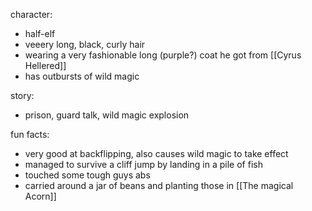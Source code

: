 character:
- half-elf
- veeery long, black, curly hair
- wearing a very fashionable long (purple?) coat he got from [[Cyrus Hellered]]
- has outbursts of wild magic

story:
- prison, guard talk, wild magic explosion

fun facts:
- very good at backflipping, also causes wild magic to take effect
- managed to survive a cliff jump by landing in a pile of fish
- touched some tough guys abs
- carried around a jar of beans and planting those in [[The magical Acorn]]